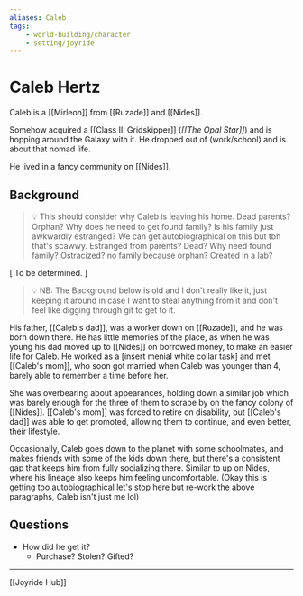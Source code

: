 ```yaml
---
aliases: Caleb
tags:
    - world-building/character 
    - setting/joyride
---
```

# Caleb Hertz

Caleb is a [[Mirleon]] from [[Ruzade]] and [[Nides]].

Somehow acquired a [[Class III Gridskipper]] (_[[The Opal Star]]_) and is hopping around the Galaxy with it. He dropped out of (work/school) and is about that nomad life.

He lived in a fancy community on [[Nides]].

## Background

> 💡 This should consider why Caleb is leaving his home. Dead parents? Orphan? Why does he need to get found family? Is his family just awkwardly estranged? We can get autobiographical on this but tbh that's scawwy.
> Estranged from parents? Dead? Why need found family? Ostracized? no family because orphan? Created in a lab?

[ To be determined. ]


> 💡 NB: The Background below is old and I don't really like it, just keeping it around in case I want to steal anything from it and don't feel like digging through git to get to it.

His father, [[Caleb's dad]], was a worker down on [[Ruzade]], and he was born down there. He has little memories of the place, as when he was young his dad moved up to [[Nides]] on borrowed money, to make an easier life for Caleb. He worked as a [insert menial white collar task] and met [[Caleb's mom]], who soon got married when Caleb was younger than 4, barely able to remember a time before her.

She was overbearing about appearances, holding down a similar job which was barely enough for the three of them to scrape by on the fancy colony of [[Nides]]. [[Caleb's mom]] was forced to retire on disability, but [[Caleb's dad]] was able to get promoted, allowing them to continue, and even better, their lifestyle.

Occasionally, Caleb goes down to the planet with some schoolmates, and makes friends with some of the kids down there, but there's a consistent gap that keeps him from fully socializing there. Similar to up on Nides, where his lineage also keeps him feeling uncomfortable. (Okay this is getting too autobiographical let's stop here but re-work the above paragraphs, Caleb isn't just me lol)

## Questions
- How did he get it?
    - Purchase? Stolen? Gifted?

---
[[Joyride Hub]]